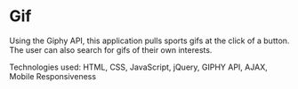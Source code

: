 # Gif
Using the Giphy API, this application pulls sports gifs at the click of a button. The user can also search for gifs of their own interests.

Technologies used:
HTML, CSS, JavaScript, jQuery, GIPHY API, AJAX, Mobile Responsiveness
